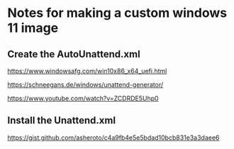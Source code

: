 # Notes for making a custom windows 11 image

## Create the AutoUnattend.xml

https://www.windowsafg.com/win10x86_x64_uefi.html

https://schneegans.de/windows/unattend-generator/

https://www.youtube.com/watch?v=ZCDRDE5Uhp0

## Install the Unattend.xml
https://gist.github.com/asheroto/c4a9fb4e5e5bdad10bcb831e3a3daee6
